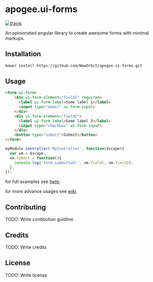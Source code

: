 # apogee.ui-forms
[![travis](https://travis-ci.org/NewOrbit/apogee.ui-forms.svg?branch=master)](https://travis-ci.org/NewOrbit/apogee.ui-forms)

An opinionated angular library to create awesome forms with minimal markups.

## Installation

```bash
bower install https://github.com/NewOrbit/apogee.ui-forms.git
```

## Usage

```html
<form ui-form>
    <div ui-form-element="field1" required>
      <label ui-form-label>Some label 1</label>
      <input type="email" ui-form-input>
    </div>
    <div ui-form-element="field2">
      <label ui-form-label>Some label 2</label>
      <input type="checkbox" ui-form-input>
    </div>
    <button type="submit">Submit</button>
</form>
```

```javascript
myModule.controller('MyController', function($scope){
  var vm = $scope;
  vm.submit = function(){
    console.log('form submitted:', vm.field1, vm.field2);
  };
});
```

for full examples see [here](https://github.com/NewOrbit/apogee.ui-forms/tree/master/examples);

for more advance usages see [wiki](https://github.com/NewOrbit/apogee.ui-forms/wiki).

## Contributing

TODO: Write contibution guidline

## Credits

TODO: Write credits

## License

TODO: Write license
